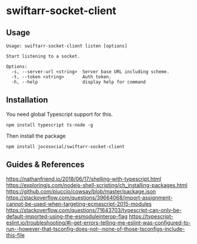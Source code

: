 swiftarr-socket-client
======================

## Usage

```
Usage: swiftarr-socket-client listen [options]

Start listening to a socket.

Options:
  -s, --server-url <string>  Server base URL including scheme.
  -t, --token <string>       Auth token.
  -h, --help                 display help for command
```

## Installation

You need global Typescript support for this.

```
npm install typescript ts-node -g
```

Then install the package

```
npm install jocosocial/swiftarr-socket-client
```

## Guides & References

https://nathanfriend.io/2018/06/17/shelling-with-typescript.html
https://exploringjs.com/nodejs-shell-scripting/ch_installing-packages.html
https://github.com/piuccio/cowsay/blob/master/package.json
https://stackoverflow.com/questions/39664068/import-assignment-cannot-be-used-when-targeting-ecmascript-2015-modules
https://stackoverflow.com/questions/71643703/typescript-can-only-be-default-imported-using-the-esmoduleinterop-flag
https://typescript-eslint.io/troubleshooting/#i-get-errors-telling-me-eslint-was-configured-to-run--however-that-tsconfig-does-not--none-of-those-tsconfigs-include-this-file
